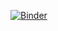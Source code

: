 [![Binder](https://mybinder.org/badge_logo.svg)](https://mybinder.org/v2/gh/jrhosk/benchmarking/master?filepath=demo%2Fstats_table_demo.ipynb)